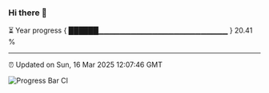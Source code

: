 ### Hi there 👋

⏳ Year progress { ██████▁▁▁▁▁▁▁▁▁▁▁▁▁▁▁▁▁▁▁▁▁▁▁▁ } 20.41 %

---

⏰ Updated on Sun, 16 Mar 2025 12:07:46 GMT

![Progress Bar CI](https://github.com/liununu/liununu/workflows/Progress%20Bar%20CI/badge.svg)
